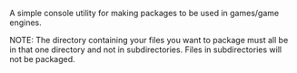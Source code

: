 A simple console utility for making packages to be used in games/game engines.

NOTE: The directory containing your files you want to package must all be in that one directory and not in subdirectories. Files in subdirectories will not be packaged.
